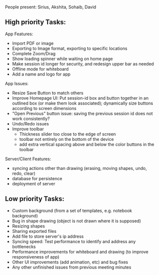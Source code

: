 People present: Sirius, Akshita, Sohaib, David

## High priority Tasks:

App Features:
- Import PDF or image
- Exporting to Image format, exporting to specific locations
- Complete Zoom/Drag
- Show loading spinner while waiting on home page
- Make session id longer for security, and redesign upper bar as needed
- Offline mode for whiteboard
- Add a name and logo for app


App Issues:
- Resize Save Button to match others
- Improve Homepage UI: Put session-id box and button together in an outlined box (or make them look associated); dynamically size buttons according to screen dimensions
- "Open Previous" button issue: saving the previous session id does not work consistently?
- Undo/Redo issues
- Improve toolbar
  - Thickness slider too close to the edge of screen
  - toolbar not entirely on the bottom of the device
  - add extra vertical spacing above and below the color buttons in the toolbar

Server/Client Features:
  - syncing actions other than drawing (erasing, moving shapes, undo, redo, clear)
  - database for persistence
  - deployment of server

## Low priority Tasks:
- Custom background (from a set of templates, e.g. notebook background)
- Bug in shape drawing (object is not drawn where it is supposed)
- Resizing shapes
- Sharing exported files
- Add file to store server's ip address
- Syncing speed: Test performance to identify and address any bottlenecks
- Performance improvements for whiteboard and drawing (to improve responsiveness of app)
- Other UI improvements (add animation, etc) and bug fixes 
- Any other unfinished issues from previous meeting minutes